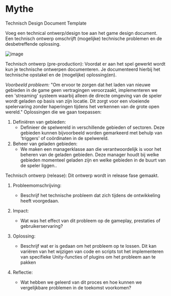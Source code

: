 # Mythe
Technisch Design Document Template

Voeg een technical ontwerp/design toe aan het game design document. Een technisch ontwerp omschrijft (mogelijke) technische problemen en de desbetreffende oplossing. 

![image](https://github.com/k-maweb/Mythe/assets/167420754/23afce09-e0fa-4de8-aa79-388e43383860)


Technisch ontwerp (pre-production):
Voordat er aan het spel gewerkt wordt kun je technische ontwerpen documenteren. Je documenteerd hierbij het technische opstakel en de (mogelijke) oplossing(en). 

_Voorbeeld probleem:_
"Om ervoor te zorgen dat het laden van nieuwe gebieden in de game geen vertragingen veroorzaakt, implementeren we een 'streaming' systeem waarbij alleen de directe omgeving van de speler wordt
geladen op basis van zijn locatie. Dit zorgt voor een vloeiende spelervaring zonder haperingen tijdens het verkennen van de grote open wereld." Oplossingen die we gaan toepassen:
1. Definiëren van gebieden:
   - Definieer de spelwereld in verschillende gebieden of sectoren. Deze gebieden kunnen bijvoorbeeld worden gemarkeerd met behulp van 'triggers' of coördinaten in de spelwereld.
2. Beheer van geladen gebieden:
   - We maken een managerklasse aan die verantwoordelijk is voor het beheren van de geladen gebieden. Deze manager houdt bij welke gebieden momenteel geladen zijn en welke gebieden in de buurt van de speler liggen..


Technisch ontwerp (release): 
Dit ontwerp wordt in release fase gemaakt. 

1. Probleemomschrijving:
   - Beschrijf het technische probleem dat zich tijdens de ontwikkeling heeft voorgedaan.

2. Impact:
   - Wat was het effect van dit probleem op de gameplay, prestaties of gebruikerservaring?

3. Oplossing:
   - Beschrijf wat er is gedaan om het probleem op te lossen. Dit kan variëren van het wijzigen van code en scripts tot het implementeren van specifieke Unity-functies of plugins om het probleem aan te pakken

4. Reflectie:
   - Wat hebben we geleerd van dit proces en hoe kunnen we vergelijkbare problemen in de toekomst voorkomen?

